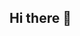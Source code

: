 ## Hi there 👋

<!--
**Ritchieer/Ritchieer** is a ✨ _special_ ✨ repository because its `README.md` (this file) appears on your GitHub profile.


# When Volatility Rises, I Don’t React — I Execute.

## Who I Am
A strategist operating at the intersection of risk, language, and machine logic.  
With over 15 years of real-market trading experience and a growing portfolio of AI/NLP projects, I build systems that interpret volatility, structure output, and translate uncertainty into action.

## What I Do
- Design and execute alpha strategies (see: VIX Regime Model)
- Conduct bilingual tone analysis for AI/NLP tasks
- Build and assess prompt frameworks for multilingual LLMs
- Integrate quantitative finance logic into cross-functional outputs

## Key Capabilities
- 15+ years experience in equities, futures, and US markets
- Practical Alpha strategy execution (VIX-based model live)
- CQF in progress | Python, Prompt Design, Data Structuring
- Fluent in Mandarin, Functional in English, Learning Japanese
- Tone-based narrative control, suitable for cross-system roles

## What I'm Looking For
Remote roles that value clarity, modular output, and cross-disciplinary thinking.  
I specialize in risk-focused logic structuring, multilingual tone alignment, and LLM task execution. Especially suitable for hybrid AI/Finance/Research teams.

## Portfolio
- [GitHub – VIX Alpha Strategy V1](https://github.com/Ritchieer/alpha-vix-strategy-v1)
- [Medium – Language and Market Essays](https://medium.com/@Ritchieer0065)

> “I don’t sell myself. I show my structure.”
